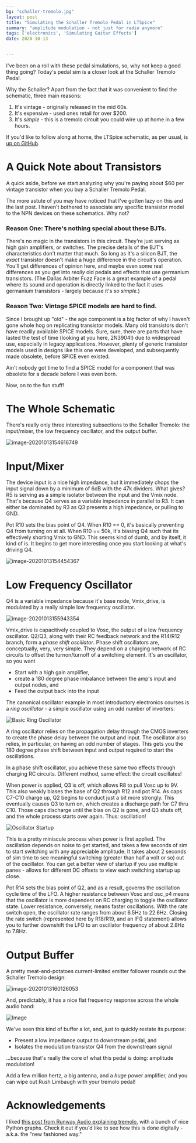 ```yaml
---
bg: "schaller-tremolo.jpg"
layout: post
title: "Simulating the Schaller Tremolo Pedal in LTSpice"
summary: "amplitude modulation - not just for radio anymore"
tags: ['electronics', 'Simulating Guitar Effects']
date: 2020-10-13


---
```


I've been on a roll with these pedal simulations, so, why not keep a good thing going? Today's pedal sim is a closer look at the Schaller Tremolo Pedal. 

Why the Schaller? Apart from the fact that it was convenient to find the schematic, three main reasons:

1. It's vintage - originally released in the mid 60s.
2. It's expensive - used ones retail for over $200.
3. It's *simple* - this is a tremolo circuit you could wire up at home in a few hours.

If you'd like to follow along at home, the LTSpice schematic, as per usual, is [up on GitHub](https://github.com/Cushychicken/ltspice-guitar-pedals). 

# A Quick Note about Transistors

A quick aside, before we start analyzing why you're paying about $60 per vintage transistor when you buy a Schaller Tremolo Pedal. 

The more astute of you may have noticed that I've gotten lazy on this and the last post. I haven't bothered to associate any specific transistor model to the NPN devices on these schematics. Why not?

### Reason One:  There's nothing special about these BJTs.

There's no magic in the transistors in this circuit. They're just serving as high gain amplifiers, or switches. The precise details of the BJT's characteristics don't matter that much. So long as it's a silicon BJT, the *exact* transistor doesn't make a huge difference in the circuit's operation. You'll get differences of opinion here, and maybe even some real differences as you get into _really_ old pedals and effects that use germanium transistors. (The Dallas Arbiter Fuzz Face is a great example of a pedal where its sound and operation is directly linked to the fact it uses germanium transistors - largely because it's *so simple.*)

### Reason Two: Vintage SPICE models are hard to find. 

Since I brought up "old" - the age component is a big factor of why I haven't gone whole hog on replicating transistor models. Many old transistors don't have readily available SPICE models. Sure, sure, there are parts that have lasted the test of time (looking at you here, 2N3904!) due to widespread use, especially in legacy applications. However, plenty of generic transistor models used in designs like this one were developed, and subsequently made obsolete, before SPICE even existed. 

Ain't nobody got time to find a SPICE model for a component that was obsolete for a decade before I was even born. 

Now, on to the fun stuff!

# The Whole Schematic

There's really only three interesting subsections to the Schaller Tremolo: the input/mixer, the low frequency oscillator, and the output buffer. 

![image-20201013154616749](../assets/images/image-20201013154616749.png)

# Input/Mixer

The device input is a nice high impedance, but it immediately chops the input signal down by a minimum of 6dB with the 47k dividers. What gives? R5 is serving as a simple isolator between the input and the Vmix node. That's because Q4 serves as a variable impedance in parallel to R3. It can either be dominated by R3 as Q3 presents a high impedance, or pulling to GND.

Pot R10 sets the bias point of Q4. When R10 == 0, it's basically preventing Q4 from turning on at all. When R10 == 50k, it's biasing Q4 such that its effectively shorting Vmix to GND. This seems kind of dumb, and by itself, it kind of is. It begins to get more interesting once you start looking at what's driving Q4. 

![image-20201013154454367](../assets/images/image-20201013154454367.png)

# Low Frequency Oscillator

Q4 is a variable impedance because it's base node, Vmix_drive, is modulated by a really simple low frequency oscillator. 

![image-20201013155943354](../assets/images/image-20201013155943354.png)

Vmix_drive is capacitively coupled to Vosc, the output of a low frequency oscillator. Q2/Q3, along with their RC feedback network and the R14/R12 branch, form a _phase shift oscillator_. Phase shift oscillators are, conceptually, very, very simple. They depend on a charging network of RC circuits to offset the turnon/turnoff of a switching element. It's an oscillator, so you want

* Start with a high gain amplifier,
* create a 180 degree phase imbalance between the amp's input and output nodes, and
* Feed the output back into the input

The canonical oscillator example in most introductory electronics courses is a *ring oscillator* - a simple oscillator using an odd number of inverters:

![Basic Ring Oscillator](https://www.mdpi.com/electronics/electronics-08-00618/article_deploy/html/images/electronics-08-00618-g001.png)

A ring oscillator relies on the propagation delay through the CMOS inverters to create the phase delay between the output and input. The oscillator also relies, in particular, on having an odd number of stages. This gets you the 180 degree phase shift between input and output required to start the oscillations. 

In a phase shift oscillator, you achieve these same two effects through charging RC circuits.  Different method, same effect: the circuit oscillates!

When power is applied, Q3 is off, which allows R8 to pull Vosc up to 9V. This also weakly biases the base of Q2 through R12 and pot R14. As caps C7-C10 charge up, Q2 begins to conduct just a bit more strongly. This eventually causes Q3 to turn on, which creates a discharge path for C7 thru C10. Those caps discharge until the bias on Q2 is gone, and Q3 shuts off, and the whole process starts over again. Thus: oscillation!

![Oscillator Startup](../assets/images/image-20201013165500378.png)

This is a pretty miniscule process when power is first applied. The oscillation depends on noise to get started, and takes a few seconds of sim to start switching with any appreciable amplitude. It takes about 2 seconds of sim time to see meaningful switching (greater than half a volt or so) out of the oscillator. You can get a better view of startup if you use multiple panes - allows for different DC offsets to view each switching startup up close. 

Pot R14 sets the bias point of Q2, and as a result, governs the oscillation cycle time of the LFO. A higher resistance between Vosc and osc_p4 means that the oscillator is more dependent on RC charging to toggle the oscillator state. Lower resistance, conversely, means faster oscillations. With the rate switch open, the oscillator rate ranges from about 6.5Hz to 22.6Hz. Closing the rate switch (represented here by R18/R19, and an IF() statement) allows you to further downshift the LFO to an oscillator frequency of about 2.8Hz to 7.8Hz.

# Output Buffer

A pretty meat-and-potatoes current-limited emitter follower rounds out the Schaller Tremolo design:

![image-20201013160126053](../assets/images/image-20201013160126053.png)

And, predictably, it has a nice flat frequency response across the whole audio band:

![Image](../assets/images/Image-1602619294746.png)

We've seen this kind of buffer a lot, and, just to quickly restate its purpose:

* Present a low impedance output to downstream pedal, and 
* Isolates the modulation transistor Q4 from the downstream signal

...because that's really the core of what this pedal is doing: amplitude modulation! 

Add a few million hertz, a big antenna, and a *huge* power amplifier, and you can wipe out Rush Limbaugh with your tremolo pedal!

# Acknowledgements 

I liked [this post from Runway Audio explaining tremolo](https://runwayaudio.com/blogs/news/how-does-tremolo-work), with a bunch of nice Python graphs. Check it out if you'd like to see how this is done digitally - a.k.a. the "new fashioned way."